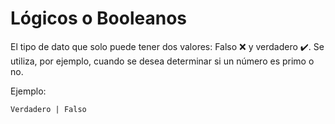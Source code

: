 # Lógicos o Booleanos

El tipo de dato que solo puede tener dos valores: Falso ❌ y verdadero ✔️. Se utiliza, por ejemplo, cuando se desea determinar si un número es primo o no.

Ejemplo:

```
Verdadero | Falso
```